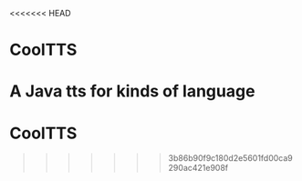 <<<<<<< HEAD
# CoolTTS
A Java tts for kinds of language
=======
# CoolTTS
>>>>>>> 3b86b90f9c180d2e5601fd00ca9290ac421e908f
